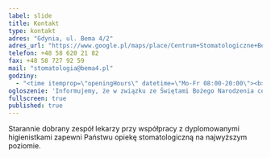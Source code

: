 ```yaml
---
label: slide
title: Kontakt
type: kontakt
adres: "Gdynia, ul. Bema 4/2"
adres_url: "https://www.google.pl/maps/place/Centrum+Stomatologiczne+Bema+4/@54.5131757,18.5409225,18z/data=!4m2!3m1!1s0x46fda731b042040b:0xef62ec1f389b1572"
telefon: +48 58 620 21 82
fax: +48 58 727 92 59
mail: "stomatologia@bema4.pl"
godziny:
  - "<time itemprop=\"openingHours\" datetime=\"Mo-Fr 08:00-20:00\"><b>pn&ndash;pt:</b> 08:00&ndash;20:00</time>"
ogloszenie: 'Informujemy, że w związku ze Świętami Bożego Narodzenia centrum będzie nieczynnie w dniach 23&ndash;27 grudnia 2016. Życzymy zdrowych i spokojnych świąt!'
fullscreen: true
published: true
---
```


Starannie dobrany zespół lekarzy przy współpracy z&nbsp;dyplomowanymi higienistkami zapewni Państwu opiekę stomatologiczną na najwyższym poziomie.
